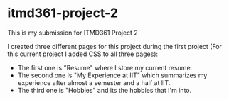 # itmd361-project-2
This is my submission for ITMD361 Project 2

I created three different pages for this project during the first project (For this current project I added CSS to all three pages):
- The first one is "Resume" where I store my current resume.
- The second one is "My Experience at IIT" which summarizes my experience after almost a semester and a half at IIT.
- The third one is "Hobbies" and its the hobbies that I'm into.
